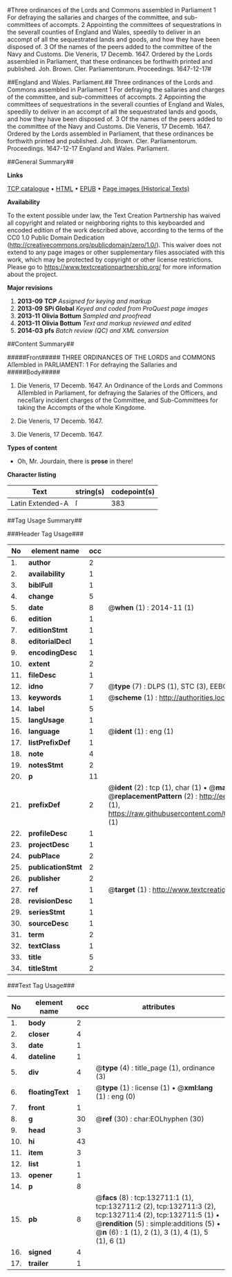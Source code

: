 #Three ordinances of the Lords and Commons assembled in Parliament 1 For defraying the sallaries and charges of the committee, and sub-committees of accompts. 2 Appointing the committees of sequestrations in the severall counties of England and Wales, speedily to deliver in an accompt of all the sequestrated lands and goods, and how they have been disposed of. 3 Of the names of the peers added to the committee of the Navy and Customs. Die Veneris, 17 Decemb. 1647. Ordered by the Lords assembled in Parliament, that these ordinances be forthwith printed and published. Joh. Brown. Cler. Parliamentorum. Proceedings. 1647-12-17#

##England and Wales. Parliament.##
Three ordinances of the Lords and Commons assembled in Parliament 1 For defraying the sallaries and charges of the committee, and sub-committees of accompts. 2 Appointing the committees of sequestrations in the severall counties of England and Wales, speedily to deliver in an accompt of all the sequestrated lands and goods, and how they have been disposed of. 3 Of the names of the peers added to the committee of the Navy and Customs. Die Veneris, 17 Decemb. 1647. Ordered by the Lords assembled in Parliament, that these ordinances be forthwith printed and published. Joh. Brown. Cler. Parliamentorum.
Proceedings. 1647-12-17
England and Wales. Parliament.

##General Summary##

**Links**

[TCP catalogue](http://www.ota.ox.ac.uk/tcp/)  • 
[HTML](http://tei.it.ox.ac.uk/tcp/Texts-HTML/free/A83/A83512.html)  • 
[EPUB](http://tei.it.ox.ac.uk/tcp/Texts-EPUB/free/A83/A83512.epub) • 
[Page images (Historical Texts)](https://historicaltexts.jisc.ac.uk/eebo-99899983e)

**Availability**

To the extent possible under law, the Text Creation Partnership has waived all copyright and related or neighboring rights to this keyboarded and encoded edition of the work described above, according to the terms of the CC0 1.0 Public Domain Dedication (http://creativecommons.org/publicdomain/zero/1.0/). This waiver does not extend to any page images or other supplementary files associated with this work, which may be protected by copyright or other license restrictions. Please go to https://www.textcreationpartnership.org/ for more information about the project.

**Major revisions**

1. __2013-09__ __TCP__ *Assigned for keying and markup*
1. __2013-09__ __SPi Global__ *Keyed and coded from ProQuest page images*
1. __2013-11__ __Olivia Bottum__ *Sampled and proofread*
1. __2013-11__ __Olivia Bottum__ *Text and markup reviewed and edited*
1. __2014-03__ __pfs__ *Batch review (QC) and XML conversion*

##Content Summary##

#####Front#####
THREE ORDINANCES OF THE LORDS and COMMONS Aſſembled in PARLIAMENT:
1 For defraying the Sallaries and
#####Body#####

1. Die Veneris, 17 Decemb. 1647. An Ordinance of the Lords and Commons Aſſembled in Parliament, for defraying the Salaries of the Officers, and neceſſary incident charges of the Committee, and Sub-Committees for taking the Accompts of the whole Kingdome.

1. Die Veneris, 17 Decemb. 1647.

1. Die Veneris, 17 Decemb. 1647.

**Types of content**

  * Oh, Mr. Jourdain, there is **prose** in there!

**Character listing**


|Text|string(s)|codepoint(s)|
|---|---|---|
|Latin Extended-A|ſ|383|

##Tag Usage Summary##

###Header Tag Usage###

|No|element name|occ|attributes|
|---|---|---|---|
|1.|__author__|2||
|2.|__availability__|1||
|3.|__biblFull__|1||
|4.|__change__|5||
|5.|__date__|8| @__when__ (1) : 2014-11 (1)|
|6.|__edition__|1||
|7.|__editionStmt__|1||
|8.|__editorialDecl__|1||
|9.|__encodingDesc__|1||
|10.|__extent__|2||
|11.|__fileDesc__|1||
|12.|__idno__|7| @__type__ (7) : DLPS (1), STC (3), EEBO-CITATION (1), PROQUEST (1), VID (1)|
|13.|__keywords__|1| @__scheme__ (1) : http://authorities.loc.gov/ (1)|
|14.|__label__|5||
|15.|__langUsage__|1||
|16.|__language__|1| @__ident__ (1) : eng (1)|
|17.|__listPrefixDef__|1||
|18.|__note__|4||
|19.|__notesStmt__|2||
|20.|__p__|11||
|21.|__prefixDef__|2| @__ident__ (2) : tcp (1), char (1)  •  @__matchPattern__ (2) : ([0-9\-]+):([0-9IVX]+) (1), (.+) (1)  •  @__replacementPattern__ (2) : http://eebo.chadwyck.com/downloadtiff?vid=$1&page=$2 (1), https://raw.githubusercontent.com/textcreationpartnership/Texts/master/tcpchars.xml#$1 (1)|
|22.|__profileDesc__|1||
|23.|__projectDesc__|1||
|24.|__pubPlace__|2||
|25.|__publicationStmt__|2||
|26.|__publisher__|2||
|27.|__ref__|1| @__target__ (1) : http://www.textcreationpartnership.org/docs/. (1)|
|28.|__revisionDesc__|1||
|29.|__seriesStmt__|1||
|30.|__sourceDesc__|1||
|31.|__term__|2||
|32.|__textClass__|1||
|33.|__title__|5||
|34.|__titleStmt__|2||


###Text Tag Usage###

|No|element name|occ|attributes|
|---|---|---|---|
|1.|__body__|2||
|2.|__closer__|4||
|3.|__date__|1||
|4.|__dateline__|1||
|5.|__div__|4| @__type__ (4) : title_page (1), ordinance (3)|
|6.|__floatingText__|1| @__type__ (1) : license (1)  •  @__xml:lang__ (1) : eng (0)|
|7.|__front__|1||
|8.|__g__|30| @__ref__ (30) : char:EOLhyphen (30)|
|9.|__head__|3||
|10.|__hi__|43||
|11.|__item__|3||
|12.|__list__|1||
|13.|__opener__|1||
|14.|__p__|8||
|15.|__pb__|8| @__facs__ (8) : tcp:132711:1 (1), tcp:132711:2 (2), tcp:132711:3 (2), tcp:132711:4 (2), tcp:132711:5 (1)  •  @__rendition__ (5) : simple:additions (5)  •  @__n__ (6) : 1 (1), 2 (1), 3 (1), 4 (1), 5 (1), 6 (1)|
|16.|__signed__|4||
|17.|__trailer__|1||
